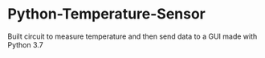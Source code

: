 # Python-Temperature-Sensor
Built circuit to measure temperature and then send data to a GUI made with Python 3.7

